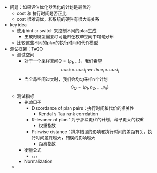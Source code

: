 - 问题：如果评估优化器优化的计划是最优的
	- cost 和 执行时间是否正比
	- cost 很难调优，和系统的硬件有很大搞关系
- key idea
	- 使用hint or switch 来控制不同的plan生成
		- 生成的模型需要尽可能的在枚举空间中均匀分布
	- 比较这些不同的plan的执行时间和代价模型
- 测试框架：TAQO
	- 测试空间
		- 对于一个采样空间$Q = \{p_1, ...\}$，我们希望
		  $$cost_i \leq cost_j \Leftrightarrow time_i \leq cost_j$$
		- 当全局空间过大时，我们会均匀采样n个计划
		  $$S_Q = \{p_1, p_2,...,p_n\}$$
	- 测试指标
		- 影响因子
			- Discordance of plan pairs：执行时间和代价的相关性
				- Kendall’s Tau rank correlation
			- Relevance of plan：对于那些更优的计划，给予更大的权重
				- 权重指数
			- Pairwise distance：排序错误的影响和执行时间的差距有关，执行时间差距越大，错误的影响越大
				- 距离指数
		- 衡量公式
			- 。。。
		- Normalization
	-